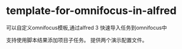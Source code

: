 # template-for-omnifocus-in-alfred

可以自定义omnifocus模板,通过alfred 3 快速导入任务到omnifocus中

支持使用脚本结果添加项目子任务。
提供两个演示配置文件。
